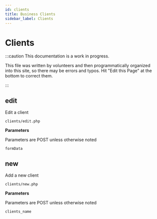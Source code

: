 ```yaml
---
id: clients
title: Business Clients
sidebar_label: Clients
---
```


# Clients 

:::caution This documentation is a work in progress.

This file was written by volunteers and then programmatically organized into this site, so there may be errors and typos. Hit "Edit this Page" at the bottom to correct them.

:::

## edit

Edit a client
```
clients/edit.php
```

 **Parameters**

Parameters are POST unless otherwise noted

```
formData
```

## new

Add a new client
```
clients/new.php
```

 **Parameters**

Parameters are POST unless otherwise noted

```
clients_name
```

